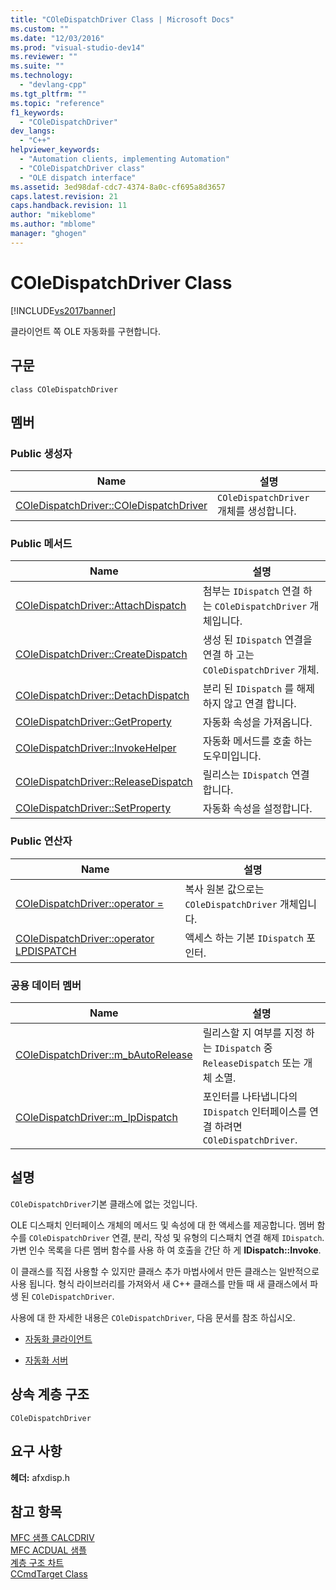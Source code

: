 ```yaml
---
title: "COleDispatchDriver Class | Microsoft Docs"
ms.custom: ""
ms.date: "12/03/2016"
ms.prod: "visual-studio-dev14"
ms.reviewer: ""
ms.suite: ""
ms.technology: 
  - "devlang-cpp"
ms.tgt_pltfrm: ""
ms.topic: "reference"
f1_keywords: 
  - "COleDispatchDriver"
dev_langs: 
  - "C++"
helpviewer_keywords: 
  - "Automation clients, implementing Automation"
  - "COleDispatchDriver class"
  - "OLE dispatch interface"
ms.assetid: 3ed98daf-cdc7-4374-8a0c-cf695a8d3657
caps.latest.revision: 21
caps.handback.revision: 11
author: "mikeblome"
ms.author: "mblome"
manager: "ghogen"
---
```

# COleDispatchDriver Class
[!INCLUDE[vs2017banner](../../assembler/inline/includes/vs2017banner.md)]

클라이언트 쪽 OLE 자동화를 구현합니다.  
  
## 구문  
  
```  
class COleDispatchDriver  
```  
  
## 멤버  
  
### Public 생성자  
  
|Name|설명|  
|----------|--------|  
|[COleDispatchDriver::COleDispatchDriver](../Topic/COleDispatchDriver::COleDispatchDriver.md)|`COleDispatchDriver` 개체를 생성합니다.|  
  
### Public 메서드  
  
|Name|설명|  
|----------|--------|  
|[COleDispatchDriver::AttachDispatch](../Topic/COleDispatchDriver::AttachDispatch.md)|첨부는 `IDispatch` 연결 하는 `COleDispatchDriver` 개체입니다.|  
|[COleDispatchDriver::CreateDispatch](../Topic/COleDispatchDriver::CreateDispatch.md)|생성 된 `IDispatch` 연결을 연결 하 고는 `COleDispatchDriver` 개체.|  
|[COleDispatchDriver::DetachDispatch](../Topic/COleDispatchDriver::DetachDispatch.md)|분리 된 `IDispatch` 를 해제 하지 않고 연결 합니다.|  
|[COleDispatchDriver::GetProperty](../Topic/COleDispatchDriver::GetProperty.md)|자동화 속성을 가져옵니다.|  
|[COleDispatchDriver::InvokeHelper](../Topic/COleDispatchDriver::InvokeHelper.md)|자동화 메서드를 호출 하는 도우미입니다.|  
|[COleDispatchDriver::ReleaseDispatch](../Topic/COleDispatchDriver::ReleaseDispatch.md)|릴리스는 `IDispatch` 연결 합니다.|  
|[COleDispatchDriver::SetProperty](../Topic/COleDispatchDriver::SetProperty.md)|자동화 속성을 설정합니다.|  
  
### Public 연산자  
  
|Name|설명|  
|----------|--------|  
|[COleDispatchDriver::operator \=](../Topic/COleDispatchDriver::operator%20=.md)|복사 원본 값으로는 `COleDispatchDriver` 개체입니다.|  
|[COleDispatchDriver::operator LPDISPATCH](../Topic/COleDispatchDriver::operator%20LPDISPATCH.md)|액세스 하는 기본 `IDispatch` 포인터.|  
  
### 공용 데이터 멤버  
  
|Name|설명|  
|----------|--------|  
|[COleDispatchDriver::m\_bAutoRelease](../Topic/COleDispatchDriver::m_bAutoRelease.md)|릴리스할 지 여부를 지정 하는 `IDispatch` 중 `ReleaseDispatch` 또는 개체 소멸.|  
|[COleDispatchDriver::m\_lpDispatch](../Topic/COleDispatchDriver::m_lpDispatch.md)|포인터를 나타냅니다의 `IDispatch` 인터페이스를 연결 하려면 `COleDispatchDriver`.|  
  
## 설명  
 `COleDispatchDriver`기본 클래스에 없는 것입니다.  
  
 OLE 디스패치 인터페이스 개체의 메서드 및 속성에 대 한 액세스를 제공합니다.  멤버 함수를 `COleDispatchDriver` 연결, 분리, 작성 및 유형의 디스패치 연결 해제 `IDispatch`.  가변 인수 목록을 다른 멤버 함수를 사용 하 여 호출을 간단 하 게  **IDispatch::Invoke**.  
  
 이 클래스를 직접 사용할 수 있지만 클래스 추가 마법사에서 만든 클래스는 일반적으로 사용 됩니다.  형식 라이브러리를 가져와서 새 C\+\+ 클래스를 만들 때 새 클래스에서 파생 된 `COleDispatchDriver`.  
  
 사용에 대 한 자세한 내용은 `COleDispatchDriver`, 다음 문서를 참조 하십시오.  
  
-   [자동화 클라이언트](../../mfc/automation-clients.md)  
  
-   [자동화 서버](../../mfc/automation-servers.md)  
  
## 상속 계층 구조  
 `COleDispatchDriver`  
  
## 요구 사항  
 **헤더:**  afxdisp.h  
  
## 참고 항목  
 [MFC 샘플 CALCDRIV](../../top/visual-cpp-samples.md)   
 [MFC ACDUAL 샘플](../../top/visual-cpp-samples.md)   
 [계층 구조 차트](../../mfc/hierarchy-chart.md)   
 [CCmdTarget Class](../../mfc/reference/ccmdtarget-class.md)